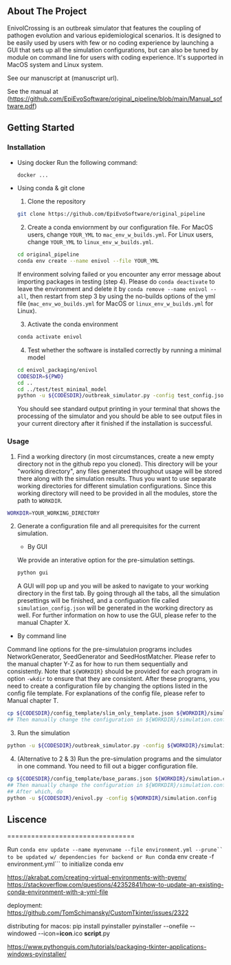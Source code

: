 ## About The Project

EnivolCrossing is an outbreak simulator that features the coupling of pathogen evolution and various epidemiological scenarios. It is designed to be easily used by users with few or no coding experience by launching a GUI that sets up all the simulation configurations, but can also be tuned by module on command line for users with coding experience. It's supported in MacOS system and Linux system.

See our manuscript at (manuscript url).

See the manual at (https://github.com/EpiEvoSoftware/original_pipeline/blob/main/Manual_software.pdf)

## Getting Started

### Installation

* Using docker
  Run the following command:
  ```sh
  docker ...
  ```
  
* Using conda & git clone
  1. Clone the repository
  ```sh
  git clone https://github.com/EpiEvoSoftware/original_pipeline
  ```
  
  2. Create a conda enviornment by our configuration file. For MacOS users, change `YOUR_YML` to `mac_env_w_builds.yml`. For Linux users, change `YOUR_YML` to `linux_env_w_builds.yml`.
  ```sh
  cd original_pipeline
  conda env create --name enivol --file YOUR_YML
  ```
  If environment solving failed or you encounter any error message about importing packages in testing (step 4). Please do `conda deactivate` to leave the environment and delete it by `conda remove --name enivol --all`, then restart from step 3 by using the no-builds options of the yml file (`mac_env_wo_builds.yml` for MacOS or `linux_env_w_builds.yml` for Linux).
  
  3. Activate the conda environment
  ```sh
  conda activate enivol
  ```
  
  4. Test whether the software is installed correctly by running a minimal model
  ```sh
  cd enivol_packaging/enivol
  CODESDIR=${PWD}
  cd ..
  cd ../test/test_minimal_model
  python -u ${CODESDIR}/outbreak_simulator.py -config test_config.json
  ```
  You should see standard output printing in your terminal that shows the processing of the simulator and you should be able to see output files in your current directory after it finished if the installation is successful.


### Usage

1. Find a working directory (in most circumstances, create a new empty directory not in the github repo you cloned). This directory will be your "working directory", any files generated throughout usage will be stored there along with the simulation results. Thus you want to use separate working directories for different simulation configurations. Since this working directory will need to be provided in all the modules, store the path to `WORKDIR`.
```sh
WORKDIR=YOUR_WORKING_DIRECTORY
```

2. Generate a configuration file and all prerequisites for the current simulation.
   * By GUI
     
   We provide an interative option for the pre-simulation settings.
    ```sh
    python gui
    ```
    A GUI will pop up and you will be asked to navigate to your working directory in the first tab. By going through all the tabs, all the simulation presettings will be finished, and a configuation file called `simulation_config.json` will be generated in the working directory as well. For further information on how to use the GUI, please refer to the manual Chapter X.
  
  * By command line
     
  Command line options for the pre-simulatuion programs includes NetworkGenerator, SeedGenerator and SeedHostMatcher. Please refer to the manual chapter Y-Z as for how to run them sequentially and consistently. Note that `${WORKDIR}` should be provided for each program in option `-wkdir` to ensure that they are consistent. After these programs, you need to create a configuration file by changing the options listed in the config file template. For explanations of the config file, please refer to Manual chapter T.
```sh
cp ${CODESDIR}/config_template/slim_only_template.json ${WORKDIR}/simulation.config
## Then manually change the configuration in ${WORKDIR}/simulation.config.
```

3. Run the simulation
```sh
python -u ${CODESDIR}/outbreak_simulator.py -config ${WORKDIR}/simulation.config
```

4. (Alternative to 2 & 3) Run the pre-simulation programs and the simulator in one command. You need to fill out a bigger configuration file.
```sh
cp ${CODESDIR}/config_template/base_params.json ${WORKDIR}/simulation.config
## Then manually change the configuration in ${WORKDIR}/simulation.config.
## After which, do
python -u ${CODESDIR}/enivol.py -config ${WORKDIR}/simulation.config
```

## Liscence











================================

Run ```conda env update --name myenvname --file environment.yml --prune`` to be updated w/ dependencies for backend
or
Run ```conda env create -f environment.yml``` to initialize conda env

https://akrabat.com/creating-virtual-environments-with-pyenv/
https://stackoverflow.com/questions/42352841/how-to-update-an-existing-conda-environment-with-a-yml-file


deployment: https://github.com/TomSchimansky/CustomTkinter/issues/2322


distributing for macos:
pip install pyinstaller
pyinstaller --onefile --windowed --icon=__icon__.ico __script__.py

https://www.pythonguis.com/tutorials/packaging-tkinter-applications-windows-pyinstaller/
